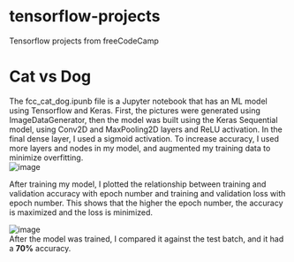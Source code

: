 # tensorflow-projects
 Tensorflow projects from freeCodeCamp

# Cat vs Dog
The fcc_cat_dog.ipunb file is a Jupyter notebook that has an ML model using Tensorflow and Keras. 
First, the  pictures were generated using ImageDataGenerator, then the model was built using the Keras Sequential model, using Conv2D and MaxPooling2D layers
and ReLU activation. In the final dense layer, I used a sigmoid activation.
To increase accuracy, I used more layers and nodes in my model, and augmented my training data to minimize overfitting.  
![image](https://github.com/user-attachments/assets/a6a31b3f-f920-4460-8a90-d422814f3b6c)

After training my model, I plotted the relationship between training and validation accuracy with epoch number and training and validation
loss with epoch number. This shows that the higher the epoch number, the accuracy is maximized and the loss is minimized.  

![image](https://github.com/user-attachments/assets/46c449f1-0f29-40d6-89c2-3c046e4ca49f)  
After the model was trained, I compared it against the test batch, and it had a **70%** accuracy.
